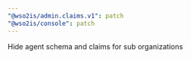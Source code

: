 ```yaml
---
"@wso2is/admin.claims.v1": patch
"@wso2is/console": patch
---
```


Hide agent schema and claims for sub organizations

